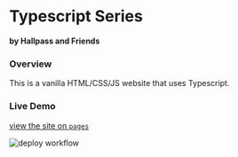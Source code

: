 # Typescript Series
**by Hallpass and Friends**

### Overview
This is a vanilla HTML/CSS/JS website that uses Typescript.  

### Live Demo
[view the site on `pages`](https://rbanning.github.io/typescript-series-basic-website/)

![deploy workflow](https://github.com/rbanning/typescript-series-basic-website/actions/workflows/deploy.yml/badge.svg?event=push)